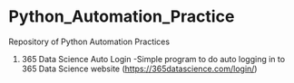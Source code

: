 # Python_Automation_Practice
Repository of Python Automation Practices 

1) 365 Data Science Auto Login
-Simple program to do auto logging in to 365 Data Science website (https://365datascience.com/login/)
